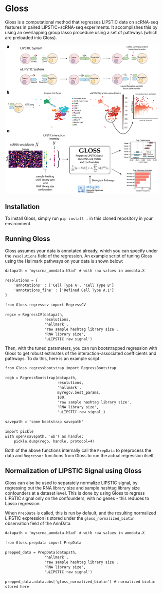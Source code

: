 # Gloss

Gloss is a computational method that regresses LIPSTIC data on scRNA-seq features in paired LIPSTIC+scRNA-seq experiments. It accomplishes this by using an overlapping group lasso procedure using a set of pathways (which are preloaded into Gloss).

![Gloss Diagram](Gloss_schematic.png)

## Installation

To install Gloss, simply run `pip install .` in this cloned repository in your environment.

## Running Gloss

Gloss assumes your data is annotated already, which you can specify under the `resolutions` field of the regression.
An example script of tuning Gloss using the Hallmark pathways on your data is shown below:

```{python}
datapath = 'myscrna_anndata.h5ad' # with raw values in anndata.X

resolutions = {
    'annotations' : ['Cell Type A', 'Cell Type B']
    'annotations_fine' : ['Refined Cell Type A.1']
}

from Gloss.regresscv import RegressCV

regcv = RegressCV(datapath,
                  resolutions,
                  'hallmark',
                  'raw sample hashtag library size',
                  'RNA library size',
                  'uLIPSTIC raw signal')
```

Then, with the tuned parameters, you can run bootstrapped regression with Gloss to get robust estimates of the interaction-associated coefficients and pathways.
To do this, here is an example script:

```{python}
from Gloss.regressbootstrap import RegressBootstrap

regb = RegressBootstrap(datapath,
                        resolutions,
                        'hallmark',
                        myregcv.best_params,
                        100,
                        'raw sample hashtag library size',
                        'RNA library size',
                        'uLIPSTIC raw signal')

savepath = 'some bootstrap savepath'

import pickle
with open(savepath, 'wb') as handle:
    pickle.dump(regb, handle, protocol=4)
```

Both of the above functions internally call the `PrepData` to preprocess the data and `Regressor` functions from Gloss to run the actual regression itself.

## Normalization of LIPSTIC Signal using Gloss

Gloss can also be used to separately normalize LIPSTIC signal, by regressing out the RNA library size and sample hashtag library size confounders at a dataset level. This is done by using Gloss to regress LIPSTIC signal only on the confounders, with no genes - this reduces to Lasso regression. 

When `PrepData` is called, this is run by default, and the resulting normalized LIPSTIC expression is stored under the `gloss_normalized_biotin` observation field of the AnnData:

```{python}
datapath = 'myscrna_anndata.h5ad' # with raw values in anndata.X

from Gloss.prepdata import PrepData

prepped_data = PrepData(datapath,
                  'hallmark',
                  'raw sample hashtag library size',
                  'RNA library size',
                  'uLIPSTIC raw signal')

prepped_data.adata.obs['gloss_normalized_biotin'] # normalized biotin stored here
```

